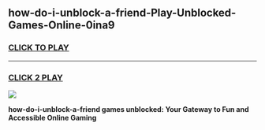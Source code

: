 
## how-do-i-unblock-a-friend-Play-Unblocked-Games-Online-0ina9
<h3>
<a href="https://premium76.site?title=how-do-i-unblock-a-friend&ref=25A">CLICK TO PLAY</a></h3>
<hr>

<h3>
<a href="https://premium76.site?title=how-do-i-unblock-a-friend&ref=25A">CLICK 2 PLAY</a>
  
</h3>

<a href="https://premium76.site?title=how-do-i-unblock-a-friend&ref=25A"><img src="https://clearcache.store/games.png"></a>


**how-do-i-unblock-a-friend games unblocked: Your Gateway to Fun and Accessible Online Gaming**

